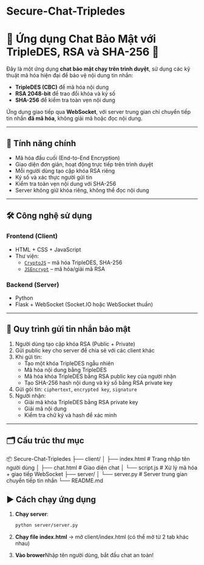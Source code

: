 # Secure-Chat-Tripledes

# 💬 Ứng dụng Chat Bảo Mật với TripleDES, RSA và SHA-256 🔐

Đây là một ứng dụng **chat bảo mật chạy trên trình duyệt**, sử dụng các kỹ thuật mã hóa hiện đại để bảo vệ nội dung tin nhắn:

- **TripleDES (CBC)** để mã hóa nội dung
- **RSA 2048-bit** để trao đổi khóa và ký số
- **SHA-256** để kiểm tra toàn vẹn nội dung

Ứng dụng giao tiếp qua **WebSocket**, với server trung gian chỉ chuyển tiếp tin nhắn **đã mã hóa**, không giải mã hoặc đọc nội dung.

---

## 🚀 Tính năng chính

- Mã hóa đầu cuối (End-to-End Encryption)
- Giao diện đơn giản, hoạt động trực tiếp trên trình duyệt
- Mỗi người dùng tạo cặp khóa RSA riêng
- Ký số và xác thực người gửi tin
- Kiểm tra toàn vẹn nội dung với SHA-256
- Server không giữ khóa riêng, không thể đọc nội dung

---

## 🛠️ Công nghệ sử dụng

### Frontend (Client)

- HTML + CSS + JavaScript
- Thư viện:
  - [`CryptoJS`](https://cdnjs.com/libraries/crypto-js) – mã hóa TripleDES, SHA-256
  - [`JSEncrypt`](https://cdnjs.com/libraries/jsencrypt) – mã hóa/giải mã RSA

### Backend (Server)

- Python
- Flask + WebSocket (Socket.IO hoặc WebSocket thuần)

---

## 🔐 Quy trình gửi tin nhắn bảo mật

1. Người dùng tạo cặp khóa RSA (Public + Private)
2. Gửi public key cho server để chia sẻ với các client khác
3. Khi gửi tin:
   - Tạo một khóa TripleDES ngẫu nhiên
   - Mã hóa nội dung bằng TripleDES
   - Mã hóa khóa TripleDES bằng RSA public key của người nhận
   - Tạo SHA-256 hash nội dung và ký số bằng RSA private key
4. Gửi gói tin: `ciphertext`, `encrypted key`, `signature`
5. Người nhận:
   - Giải mã khóa TripleDES bằng RSA private key
   - Giải mã nội dung
   - Kiểm tra chữ ký và hash để xác minh

---

## 🗂️ Cấu trúc thư mục

📦 Secure-Chat-Tripledes
├── client/
│ ├── index.html # Trang nhập tên người dùng
│ ├── chat.html # Giao diện chat
│ └── script.js # Xử lý mã hóa + giao tiếp WebSocket
├── server/
│ └── server.py # Server trung gian chuyển tiếp tin nhắn
└── README.md

## ▶️ Cách chạy ứng dụng

1. **Chạy server**:
   ```bash
   python server/server.py
   ```
2. **Chạy file index.html** → mở client/index.html (có thể mở từ 2 tab khác nhau)

3. **Vào brower**Nhập tên người dùng, bắt đầu chat an toàn!
